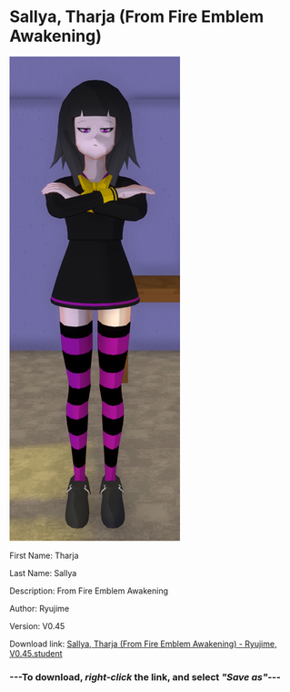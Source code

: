 # Sallya, Tharja (From Fire Emblem Awakening)

<img src = "https://raw.githubusercontent.com/Arbiter1223/Daigaku-Gurashi-Custom-Students/master/Students/Files/Sallya%2C%20Tharja%20(From%20Fire%20Emblem%20Awakening).png">

First Name: Tharja

Last Name: Sallya

Description: From Fire Emblem Awakening

Author: Ryujime

Version: V0.45

Download link: <a href="https://raw.githubusercontent.com/Arbiter1223/Daigaku-Gurashi-Custom-Students/master/Students/Files/Sallya%2C%20Tharja%20(From%20Fire%20Emblem%20Awakening)%20-%20Ryujime%2C%20V0.45.student">Sallya, Tharja (From Fire Emblem Awakening) - Ryujime, V0.45.student</a>

### ---**To download, _right-click_ the link, and select _"Save as"_**---
